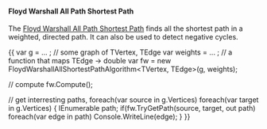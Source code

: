 #### Floyd Warshall All Path Shortest Path

The [Floyd Warshall All Path Shortest Path](http://en.wikipedia.org/wiki/Floyd-Warshall_algorithm.md) finds all the shortest path in a weighted, directed path. It can also be used to detect negative cycles.

{{
var g = ... ; // some graph of TVertex, TEdge
var weights = ... ; // a function that maps TEdge -> double
var fw = new FloydWarshallAllShortestPathAlgorithm<TVertex, TEdge>(g, weights);

// compute
fw.Compute();

// get interresting paths,
foreach(var source in g.Vertices)
    foreach(var target in g.Vertices)
    {
        IEnumerable<TEdge> path;
        if(fw.TryGetPath(source, target, out path)
            foreach(var edge in path)
                Console.WriteLine(edge);
    }
}}
